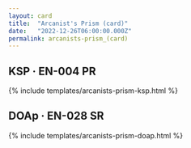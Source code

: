 ```yaml
---
layout: card
title:  "Arcanist's Prism (card)"
date:   "2022-12-26T06:00:00.000Z"
permalink: arcanists-prism_(card)
---
```


## KSP &middot; EN-004 PR

{% include templates/arcanists-prism-ksp.html %}


## DOAp &middot; EN-028 SR

{% include templates/arcanists-prism-doap.html %}
